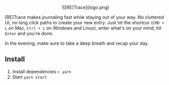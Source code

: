 <p align="center">![[RE]Trace](logo.png)</p>

[RE]Trace makes journaling fast while staying out of your way. No cluttered UI, no long click paths to create your new entry. Just hit the shortcur (`CMD + L` on Mac, `Ctrl + L` on Windows and Linux), enter what's on your mind, hit `Enter` and you're done. 

In the evening, make sure to take a deep breath and recap your day.

## Install

1. Install dependencies `> yarn`
2. Start `yarn start`
